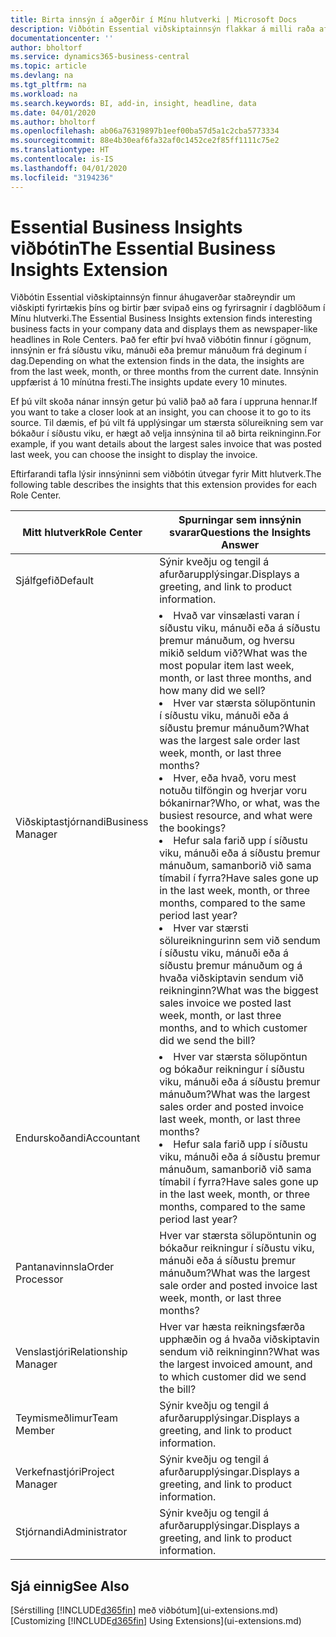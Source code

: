 ```yaml
---
title: Birta innsýn í aðgerðir í Mínu hlutverki | Microsoft Docs
description: Viðbótin Essential viðskiptainnsýn flakkar á milli raða af viðskiptainnsýn í Mínu hlutverki.
documentationcenter: ''
author: bholtorf
ms.service: dynamics365-business-central
ms.topic: article
ms.devlang: na
ms.tgt_pltfrm: na
ms.workload: na
ms.search.keywords: BI, add-in, insight, headline, data
ms.date: 04/01/2020
ms.author: bholtorf
ms.openlocfilehash: ab06a76319897b1eef00ba57d5a1c2cba5773334
ms.sourcegitcommit: 88e4b30eaf6fa32af0c1452ce2f85ff1111c75e2
ms.translationtype: HT
ms.contentlocale: is-IS
ms.lasthandoff: 04/01/2020
ms.locfileid: "3194236"
---
```

# <a name="the-essential-business-insights-extension"></a><span data-ttu-id="30694-103">Essential Business Insights viðbótin</span><span class="sxs-lookup"><span data-stu-id="30694-103">The Essential Business Insights Extension</span></span>
<span data-ttu-id="30694-104">Viðbótin Essential viðskiptainnsýn finnur áhugaverðar staðreyndir um viðskipti fyrirtækis þíns og birtir þær svipað eins og fyrirsagnir í dagblöðum í Mínu hlutverki.</span><span class="sxs-lookup"><span data-stu-id="30694-104">The Essential Business Insights extension finds interesting business facts in your company data and displays them as newspaper-like headlines in Role Centers.</span></span> <span data-ttu-id="30694-105">Það fer eftir því hvað viðbótin finnur í gögnum, innsýnin er frá síðustu viku, mánuði eða þremur mánuðum frá deginum í dag.</span><span class="sxs-lookup"><span data-stu-id="30694-105">Depending on what the extension finds in the data, the insights are from the last week, month, or three months from the current date.</span></span> <span data-ttu-id="30694-106">Innsýnin uppfærist á 10 mínútna fresti.</span><span class="sxs-lookup"><span data-stu-id="30694-106">The insights update every 10 minutes.</span></span>  

<span data-ttu-id="30694-107">Ef þú vilt skoða nánar innsýn getur þú valið það að fara í uppruna hennar.</span><span class="sxs-lookup"><span data-stu-id="30694-107">If you want to take a closer look at an insight, you can choose it to go to its source.</span></span> <span data-ttu-id="30694-108">Til dæmis, ef þú vilt fá upplýsingar um stærsta sölureikning sem var bókaður í síðustu viku, er hægt að velja innsýnina til að birta reikninginn.</span><span class="sxs-lookup"><span data-stu-id="30694-108">For example, if you want details about the largest sales invoice that was posted last week, you can choose the insight to display the invoice.</span></span>

<span data-ttu-id="30694-109">Eftirfarandi tafla lýsir innsýninni sem viðbótin útvegar fyrir Mitt hlutverk.</span><span class="sxs-lookup"><span data-stu-id="30694-109">The following table describes the insights that this extension provides for each Role Center.</span></span>

|<span data-ttu-id="30694-110">Mitt hlutverk</span><span class="sxs-lookup"><span data-stu-id="30694-110">Role Center</span></span>|<span data-ttu-id="30694-111">Spurningar sem innsýnin svarar</span><span class="sxs-lookup"><span data-stu-id="30694-111">Questions the Insights Answer</span></span>|
|----|-----|
|<span data-ttu-id="30694-112">Sjálfgefið</span><span class="sxs-lookup"><span data-stu-id="30694-112">Default</span></span>|<span data-ttu-id="30694-113">Sýnir kveðju og tengil á afurðarupplýsingar.</span><span class="sxs-lookup"><span data-stu-id="30694-113">Displays a greeting, and link to product information.</span></span>|
|<span data-ttu-id="30694-114">Viðskiptastjórnandi</span><span class="sxs-lookup"><span data-stu-id="30694-114">Business Manager</span></span>|<li> <span data-ttu-id="30694-115">Hvað var vinsælasti varan í síðustu viku, mánuði eða á síðustu þremur mánuðum, og hversu mikið seldum við?</span><span class="sxs-lookup"><span data-stu-id="30694-115">What was the most popular item last week, month, or last three months, and how many did we sell?</span></span><br><li> <span data-ttu-id="30694-116">Hver var stærsta sölupöntunin í síðustu viku, mánuði eða á síðustu þremur mánuðum?</span><span class="sxs-lookup"><span data-stu-id="30694-116">What was the largest sale order last week, month, or last three months?</span></span><br><li> <span data-ttu-id="30694-117">Hver, eða hvað, voru mest notuðu tilföngin og hverjar voru bókanirnar?</span><span class="sxs-lookup"><span data-stu-id="30694-117">Who, or what, was the busiest resource, and what were the bookings?</span></span><br><li> <span data-ttu-id="30694-118">Hefur sala farið upp í síðustu viku, mánuði eða á síðustu þremur mánuðum, samanborið við sama tímabil í fyrra?</span><span class="sxs-lookup"><span data-stu-id="30694-118">Have sales gone up in the last week, month, or three months, compared to the same period last year?</span></span><br><li> <span data-ttu-id="30694-119">Hver var stærsti sölureikningurinn sem við sendum í síðustu viku, mánuði eða á síðustu þremur mánuðum og á hvaða viðskiptavin sendum við reikninginn?</span><span class="sxs-lookup"><span data-stu-id="30694-119">What was the biggest sales invoice we posted last week, month, or last three months, and to which customer did we send the bill?</span></span></li> |
|<span data-ttu-id="30694-120">Endurskoðandi</span><span class="sxs-lookup"><span data-stu-id="30694-120">Accountant</span></span>|<li> <span data-ttu-id="30694-121">Hver var stærsta sölupöntun og bókaður reikningur í síðustu viku, mánuði eða á síðustu þremur mánuðum?</span><span class="sxs-lookup"><span data-stu-id="30694-121">What was the largest sales order and posted invoice last week, month, or last three months?</span></span><br><li> <span data-ttu-id="30694-122">Hefur sala farið upp í síðustu viku, mánuði eða á síðustu þremur mánuðum, samanborið við sama tímabil í fyrra?</span><span class="sxs-lookup"><span data-stu-id="30694-122">Have sales gone up in the last week, month, or three months, compared to the same period last year?</span></span> |
|<span data-ttu-id="30694-123">Pantanavinnsla</span><span class="sxs-lookup"><span data-stu-id="30694-123">Order Processor</span></span>| <span data-ttu-id="30694-124">Hver var stærsta sölupöntunin og bókaður reikningur í síðustu viku, mánuði eða á síðustu þremur mánuðum?</span><span class="sxs-lookup"><span data-stu-id="30694-124">What was the largest sale order and posted invoice last week, month, or last three months?</span></span>|
|<span data-ttu-id="30694-125">Venslastjóri</span><span class="sxs-lookup"><span data-stu-id="30694-125">Relationship Manager</span></span>| <span data-ttu-id="30694-126">Hver var hæsta reikningsfærða upphæðin og á hvaða viðskiptavin sendum við reikninginn?</span><span class="sxs-lookup"><span data-stu-id="30694-126">What was the largest invoiced amount, and to which customer did we send the bill?</span></span>|
|<span data-ttu-id="30694-127">Teymismeðlimur</span><span class="sxs-lookup"><span data-stu-id="30694-127">Team Member</span></span>| <span data-ttu-id="30694-128">Sýnir kveðju og tengil á afurðarupplýsingar.</span><span class="sxs-lookup"><span data-stu-id="30694-128">Displays a greeting, and link to product information.</span></span>|
|<span data-ttu-id="30694-129">Verkefnastjóri</span><span class="sxs-lookup"><span data-stu-id="30694-129">Project Manager</span></span>| <span data-ttu-id="30694-130">Sýnir kveðju og tengil á afurðarupplýsingar.</span><span class="sxs-lookup"><span data-stu-id="30694-130">Displays a greeting, and link to product information.</span></span>|
|<span data-ttu-id="30694-131">Stjórnandi</span><span class="sxs-lookup"><span data-stu-id="30694-131">Administrator</span></span>| <span data-ttu-id="30694-132">Sýnir kveðju og tengil á afurðarupplýsingar.</span><span class="sxs-lookup"><span data-stu-id="30694-132">Displays a greeting, and link to product information.</span></span>|

## <a name="see-also"></a><span data-ttu-id="30694-133">Sjá einnig</span><span class="sxs-lookup"><span data-stu-id="30694-133">See Also</span></span>
<span data-ttu-id="30694-134">[Sérstilling [!INCLUDE[d365fin](includes/d365fin_md.md)] með viðbótum](ui-extensions.md)</span><span class="sxs-lookup"><span data-stu-id="30694-134">[Customizing [!INCLUDE[d365fin](includes/d365fin_md.md)] Using Extensions](ui-extensions.md)</span></span>
